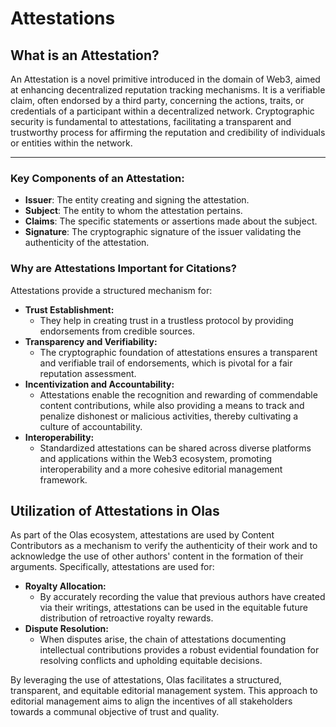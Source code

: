 # Attestations

## What is an Attestation?

An Attestation is a novel primitive introduced in the domain of Web3, aimed at enhancing decentralized reputation tracking mechanisms. It is a verifiable claim, often endorsed by a third party, concerning the actions, traits, or credentials of a participant within a decentralized network. Cryptographic security is fundamental to attestations, facilitating a transparent and trustworthy process for affirming the reputation and credibility of individuals or entities within the network.

***

### Key Components of an Attestation:

* **Issuer**: The entity creating and signing the attestation.
* **Subject**: The entity to whom the attestation pertains.
* **Claims**: The specific statements or assertions made about the subject.
* **Signature**: The cryptographic signature of the issuer validating the authenticity of the attestation.

### Why are Attestations Important for Citations?

Attestations provide a structured mechanism for:

* **Trust Establishment:**
  * They help in creating trust in a trustless protocol by providing endorsements from credible sources.
* **Transparency and Verifiability:**
  * The cryptographic foundation of attestations ensures a transparent and verifiable trail of endorsements, which is pivotal for a fair reputation assessment.
* **Incentivization and Accountability:**
  * Attestations enable the recognition and rewarding of commendable content contributions, while also providing a means to track and penalize dishonest or malicious activities, thereby cultivating a culture of accountability.
* **Interoperability:**
  * Standardized attestations can be shared across diverse platforms and applications within the Web3 ecosystem, promoting interoperability and a more cohesive editorial management framework.

## Utilization of Attestations in Olas

As part of the Olas ecosystem, attestations are used by Content Contributors as a mechanism to verify the authenticity of their work and to acknowledge the use of other authors' content in the formation of their arguments. Specifically, attestations are used for:

* **Royalty Allocation:**
  * By accurately recording the value that previous authors have created via their writings, attestations can be used in the equitable future distribution of retroactive royalty rewards.
* **Dispute Resolution:**
  * When disputes arise, the chain of attestations documenting intellectual contributions provides a robust evidential foundation for resolving conflicts and upholding equitable decisions.

By leveraging the use of attestations, Olas facilitates a structured, transparent, and equitable editorial management system. This approach to editorial management aims to align the incentives of all stakeholders towards a communal objective of trust and quality.
